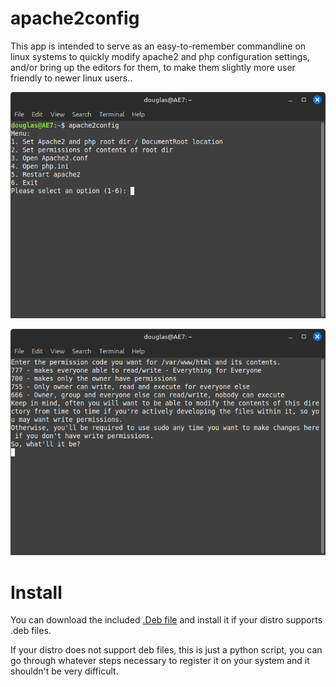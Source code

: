 # apache2config
 This app is intended to serve as an easy-to-remember commandline on linux systems to quickly modify apache2 and php configuration settings, and/or bring up the editors for them, to make them slightly more user friendly to newer linux users..

![Main Menu Screenshot](main_menu.png)

![Chmod Perms Screenshot](perms.png)

# Install 

You can download the included [.Deb file](apache2config_1.0-1.deb) and install it if your distro supports .deb files.

If your distro does not support deb files, this is just a python script, you can go through whatever steps necessary to register it on your system and it shouldn't be very difficult.